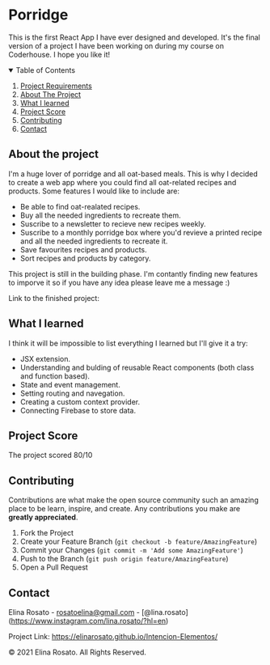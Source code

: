 <!--
*** Thanks for checking out my first React App project ever. If you have a suggestion
*** that would make this better, please fork the repo and create a pull request
*** or simply open an issue with the tag "enhancement".
*** Thanks again! :D

oat logo:
Oat by Edwin PM from NounProject.com
Bowl by Flatart from NounProject.com
-->

<!-- PROJECT TITLE -->
# Porridge
This is the first React App I have ever designed and developed. It's the final version of a project I have been working on during my course on Coderhouse. I hope you like it!

<!-- TABLE OF CONTENTS -->
<details open="open">
  <summary>Table of Contents</summary>
  <ol>
    <li><a href="#project-requirements">Project Requirements</a></li>
    <li><a href="#about-the-project">About The Project</a></li>
    <li><a href="#what-i-learned">What I learned</a></li>
    <li><a href="#project-score">Project Score</a></li>
    <li><a href="#contributing">Contributing</a></li>
    <li><a href="#contact">Contact</a></li>
  </ol>
</details>


<!-- ABOUT THE PROJECT -->
## About the project

I'm a huge lover of porridge and all oat-based meals. This is why I decided to create a web app where you could find all oat-related recipes and products. Some features I would like to include are:

* Be able to find oat-realated recipes.
* Buy all the needed ingredients to recreate them.
* Suscribe to a newsletter to recieve new recipes weekly.
* Suscribe to a monthly porridge box where you'd revieve a printed recipe and all the needed ingredients to recreate it.
* Save favourites recipes and products.
* Sort recipes and products by category.

This project is still in the building phase. I'm contantly finding new features to imporve it so if you have any idea please leave me a message :)

Link to the finished project:



<!-- WHAT I LEARNED -->
## What I learned

I think it will be impossible to list everything I learned but I'll give it a try:

* JSX extension.
* Understanding and bulding of reusable React components (both class and function based).
* State and event management.
* Setting routing and navegation.
* Creating a custom context provider.
* Connecting Firebase to store data.


<!-- PROJECT SCORE -->
## Project Score

The project scored 80/10 


<!-- CONTRIBUTING -->
## Contributing

Contributions are what make the open source community such an amazing place to be learn, inspire, and create. Any contributions you make are **greatly appreciated**.

1. Fork the Project
2. Create your Feature Branch (`git checkout -b feature/AmazingFeature`)
3. Commit your Changes (`git commit -m 'Add some AmazingFeature'`)
4. Push to the Branch (`git push origin feature/AmazingFeature`)
5. Open a Pull Request



<!-- CONTACT -->
## Contact

Elina Rosato - rosatoelina@gmail.com - [@lina.rosato] (https://www.instagram.com/lina.rosato/?hl=en)

Project Link: https://elinarosato.github.io/Intencion-Elementos/



© 2021 Elina Rosato. All Rights Reserved.
